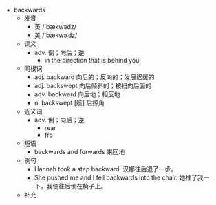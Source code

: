 - backwards
  - 发音
    - 英 /'bækwədz/
    - 美 /'bækwɚdz/
  - 词义
    - adv. 倒；向后；逆
      - in the direction that is behind you
  - 同根词
    - adj. backward 向后的；反向的；发展迟缓的
    - adj. backswept 向后倾斜的；被扫向后面的
    - adv. backward 向后地；相反地
    - n. backswept [航] 后掠角
  - 近义词
    - adv. 倒；向后；逆
      - rear
      - fro
  - 短语
    - backwards and forwards 来回地
  - 例句
    - Hannah took a step backward. 汉娜往后退了一步。
    - She pushed me and I fell backwards into the chair. 她推了我一下，我便往后倒在椅子上。
  - 补充